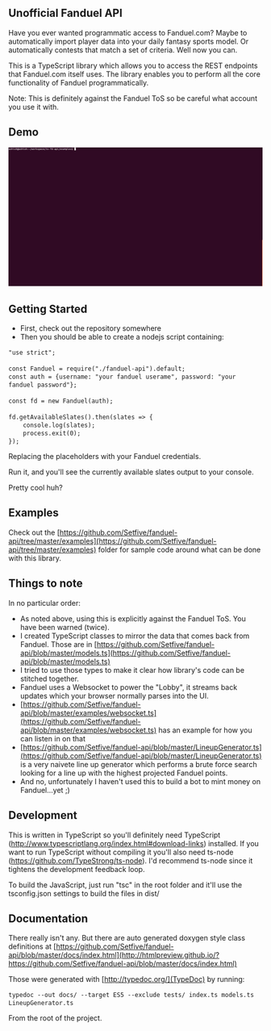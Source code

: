 ## Unofficial Fanduel API

Have you ever wanted programmatic access to Fanduel.com? 
Maybe to automatically import player data into your daily fantasy sports model. 
Or automatically contests that match a set of criteria. Well now you can.

This is a TypeScript library which allows you to access the REST 
endpoints that Fanduel.com itself uses. The library enables you to perform 
all the core functionality of Fanduel programmatically.

Note: This is definitely against the Fanduel ToS so be careful what account you use it with. 

## Demo
![](https://raw.githubusercontent.com/Setfive/fanduel-api/master/demo.gif)

## Getting Started

* First, check out the repository somewhere
* Then you should be able to create a nodejs script containing:

```
"use strict";

const Fanduel = require("./fanduel-api").default;
const auth = {username: "your fanduel userame", password: "your fanduel password"};

const fd = new Fanduel(auth);

fd.getAvailableSlates().then(slates => {
    console.log(slates);
    process.exit(0);
});
```

Replacing the placeholders with your Fanduel credentials.

Run it, and you'll see the currently available slates output to your console.

Pretty cool huh?

## Examples

Check out the [https://github.com/Setfive/fanduel-api/tree/master/examples](https://github.com/Setfive/fanduel-api/tree/master/examples) 
folder for sample code around what can be done with this library.

## Things to note

In no particular order:

* As noted above, using this is explicitly against the Fanduel ToS. You have been warned (twice).
* I created TypeScript classes to mirror the data that comes back from Fanduel. Those are in [https://github.com/Setfive/fanduel-api/blob/master/models.ts](https://github.com/Setfive/fanduel-api/blob/master/models.ts)
* I tried to use those types to make it clear how library's code can be stitched together.
* Fanduel uses a Websocket to power the "Lobby", it streams back updates which your browser normally parses into the UI.
* [https://github.com/Setfive/fanduel-api/blob/master/examples/websocket.ts](https://github.com/Setfive/fanduel-api/blob/master/examples/websocket.ts) has an example for how you can listen in on that
* [https://github.com/Setfive/fanduel-api/blob/master/LineupGenerator.ts](https://github.com/Setfive/fanduel-api/blob/master/LineupGenerator.ts) is a very naivete line up generator which performs a brute force search looking for a line up with the highest projected Fanduel points.  
* And no, unfortunately I haven't used this to build a bot to mint money on Fanduel...yet ;)

## Development

This is written in TypeScript so you'll definitely 
need TypeScript (http://www.typescriptlang.org/index.html#download-links) installed. 
If you want to run TypeScript without compiling it you'll 
also need ts-node (https://github.com/TypeStrong/ts-node). 
I'd recommend ts-node since it tightens the development feedback loop.

To build the JavaScript, just run "tsc" in the root folder 
and it'll use the tsconfig.json settings to build the files in dist/

## Documentation

There really isn't any. But there are auto generated doxygen style class definitions at
[https://github.com/Setfive/fanduel-api/blob/master/docs/index.html](http://htmlpreview.github.io/?https://github.com/Setfive/fanduel-api/blob/master/docs/index.html)

Those were generated with [http://typedoc.org/](TypeDoc) by running:
```
typedoc --out docs/ --target ES5 --exclude tests/ index.ts models.ts LineupGenerator.ts
```

From the root of the project.